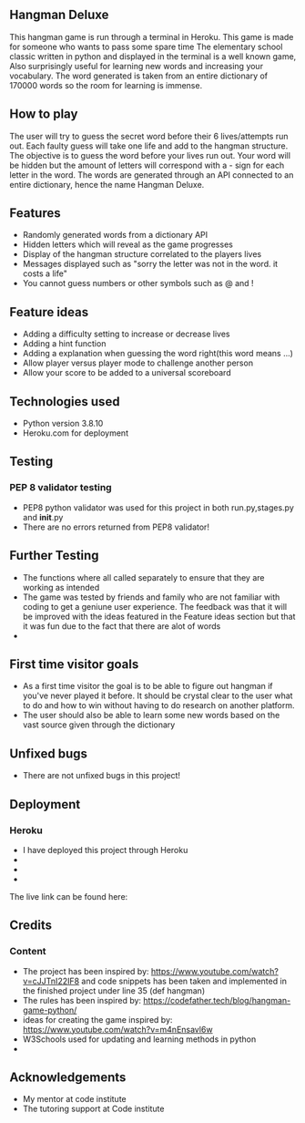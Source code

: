 ## Hangman Deluxe
This hangman game is run through a terminal in Heroku. 
This game is made for someone who wants to pass some spare time
The elementary school classic written in python and displayed in the terminal is a well known game, Also surprisingly useful for learning new words and increasing your vocabulary. The word generated is taken from an entire dictionary of 170000 words so the room for learning is immense.  

## How to play
The user will try to guess the secret word before their 6 lives/attempts run out. Each faulty guess will take one life and add to the hangman structure. The objective is to guess the word before your lives run out. Your word will be hidden but the amount of letters will correspond with a - sign for each letter in the word. The words are generated through an API connected to an entire dictionary, hence the name Hangman Deluxe. 

## Features

- Randomly generated words from a dictionary API
- Hidden letters which will reveal as the game progresses 
- Display of the hangman structure correlated to the players lives
- Messages displayed such as "sorry the letter was not in the word. it costs a life"
- You cannot guess numbers or other symbols such as @ and !

## Feature ideas

- Adding a difficulty setting to increase or decrease lives
- Adding a hint function
- Adding a explanation when guessing the word right(this word means ...)
- Allow player versus player mode to challenge another person
- Allow your score to be added to a universal scoreboard

## Technologies used

- Python version 3.8.10
- Heroku.com for deployment

## Testing

### PEP 8 validator testing

- PEP8 python validator was used for this project in both run.py,stages.py and __init__.py
- There are no errors returned from PEP8 validator!


## Further Testing 

- The functions where all called separately to ensure that they are working as intended
- The game was tested by friends and family who are not familiar with coding to get a geniune user experience. The feedback was that it will be improved with the ideas featured in the Feature ideas section but that it was fun due to the fact that there are alot of words
- 

## First time visitor goals

- As a first time visitor the goal is to be able to figure out hangman if you've never played it before. It should be crystal clear to the user what to do and how to win without having to do research on another platform. 
- The user should also be able to learn some new words based on the vast source given through the dictionary


## Unfixed bugs

- There are not unfixed bugs in this project!

## Deployment

### Heroku

- I have deployed this project through Heroku
-
-
-

The live link can be found here: 

## Credits

### Content

- The project has been inspired by: https://www.youtube.com/watch?v=cJJTnI22IF8 and code snippets has been taken and implemented in the finished project under line 35 (def hangman)
- The rules has been inspired by: https://codefather.tech/blog/hangman-game-python/
- ideas for creating the game inspired by: https://www.youtube.com/watch?v=m4nEnsavl6w
- W3Schools used for updating and learning methods in python
- 

## Acknowledgements 

- My mentor at code institute
- The tutoring support at Code institute

